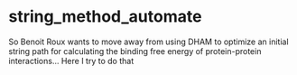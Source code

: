 # string_method_automate
So Benoit Roux wants to move away from using DHAM to optimize an initial string path for calculating the binding free energy of protein-protein interactions... Here I try to do that
